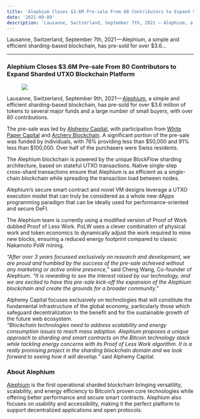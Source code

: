 ```yaml
---
title: 'Alephium Closes $3.6M Pre-sale From 80 Contributors to Expand Sharded UTXO Blockchain Platform'
date: '2021-09-09'
description: 'Lausanne, Switzerland, September 7th, 2021 — Alephium, a simple and efficient sharding-based blockchain, has pre-sold for over $3.6…'
---
```


Lausanne, Switzerland, September 7th, 2021 — Alephium, a simple and efficient sharding-based blockchain, has pre-sold for over \$3.6…

---

### Alephium Closes \$3.6M Pre-sale From 80 Contributors to Expand Sharded UTXO Blockchain Platform

<figure id="f9f7" class="graf graf--figure graf-after--h3">
<img src="https://cdn-images-1.medium.com/max/800/1*srvvN_W7d1ZL6AS6WV6Qbw.jpeg" class="graf-image" data-image-id="1*srvvN_W7d1ZL6AS6WV6Qbw.jpeg" data-width="700" data-height="372" data-is-featured="true" />
</figure>

Lausanne, Switzerland, September 9th, 2021 — <a href="https://alephium.org/" class="markup--anchor markup--p-anchor" data-href="https://alephium.org/" rel="noopener" target="_blank">Alephium</a>, a simple and efficient sharding-based blockchain, has pre-sold for over \$3.6 million of tokens to several major funds and a large number of small buyers, with over 80 contributions.

The pre-sale was led by <a href="https://alphemy.capital/" class="markup--anchor markup--p-anchor" data-href="https://alphemy.capital/" rel="noopener" target="_blank">Alphemy Capital</a>, with participation from <a href="https://www.whitepapercapital.com/" class="markup--anchor markup--p-anchor" data-href="https://www.whitepapercapital.com/" rel="noopener" target="_blank">White Paper Capital</a> and <a href="https://archery.fund/" class="markup--anchor markup--p-anchor" data-href="https://archery.fund/" rel="noopener" target="_blank">Archery Blockchain</a>. A significant portion of the pre-sale was funded by individuals, with 76% providing less than \$50,000 and 91% less than \$100,000. Over half of the purchasers were Swiss residents.

The Alephium blockchain is powered by the unique BlockFlow sharding architecture, based on stateful UTXO transactions. Native single-step cross-shard transactions ensure that Alephium is as efficient as a single-chain blockchain while spreading the transaction load between nodes.

Alephium’s secure smart contract and novel VM designs leverage a UTXO execution model that can truly be considered as a whole new dApps programming paradigm that can be ideally used for performance-oriented and secure DeFI.

The Alephium team is currently using a modified version of Proof of Work dubbed Proof of Less Work. PoLW uses a clever combination of physical work and token economics to dynamically adjust the work required to mine new blocks, ensuring a reduced energy footprint compared to classic Nakamoto PoW mining.

_“After over 3 years focussed exclusively on research and development, we are proud and humbled by the success of the pre-sale achieved without any marketing or active online presence,”_ said Cheng Wang, Co-founder of Alephium. _“It is rewarding to see the interest raised by our technology, and we are excited to have this pre-sale kick-off the expansion of the Alephium blockchain and create the grounds for a broader community.”_

Alphemy Capital focuses exclusively on technologies that will constitute the fundamental infrastructure of the global economy, particularly those which safeguard decentralization to the benefit and for the sustainable growth of the future web ecosystem.   
_“Blockchain technologies need to address scalability and energy consumption issues to reach mass adoption. Alephium proposes a unique approach to sharding and smart contracts on the Bitcoin technology stack while tackling energy concerns with its Proof of Less Work algorithm. It is a really promising project in the sharding blockchain domain and we look forward to seeing how it will develop.”_ said Alphemy Capital.

### **About Alephium**

<a href="https://alephium.org/" class="markup--anchor markup--p-anchor" data-href="https://alephium.org/" rel="noopener" target="_blank">Alephium</a> is the first operational sharded blockchain bringing versatility, scalability, and energy efficiency to Bitcoin’s proven core technologies while offering better performance and secure smart contracts. Alephium also focuses on usability and accessibility, making it the perfect platform to support decentralized applications and open protocols.

